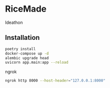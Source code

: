 # RiceMade

Ideathon

## Installation

```bash
poetry install
docker-compose up -d
alembic upgrade head
uvicorn app.main:app --reload
```

ngrok
```bash
ngrok http 8000 --host-header="127.0.0.1:8000"
```

